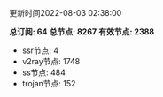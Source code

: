 更新时间2022-08-03 02:38:00

**总订阅: 64**
**总节点: 8267**
**有效节点: 2388**
- ssr节点: 4
- v2ray节点: 1748
- ss节点: 484
- trojan节点: 152

